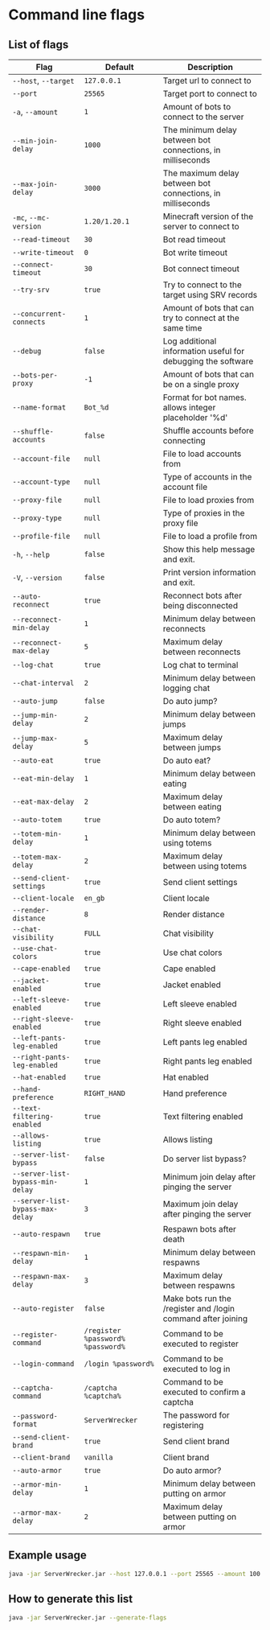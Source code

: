 # Command line flags

## List of flags

| Flag                             | Default                           | Description                                                  |
|----------------------------------|-----------------------------------|--------------------------------------------------------------|
| `--host`, `--target`             | `127.0.0.1`                       | Target url to connect to                                     |
| `--port`                         | `25565`                           | Target port to connect to                                    |
| `-a`, `--amount`                 | `1`                               | Amount of bots to connect to the server                      |
| `--min-join-delay`               | `1000`                            | The minimum delay between bot connections, in milliseconds   |
| `--max-join-delay`               | `3000`                            | The maximum delay between bot connections, in milliseconds   |
| `-mc`, `--mc-version`            | `1.20/1.20.1`                     | Minecraft version of the server to connect to                |
| `--read-timeout`                 | `30`                              | Bot read timeout                                             |
| `--write-timeout`                | `0`                               | Bot write timeout                                            |
| `--connect-timeout`              | `30`                              | Bot connect timeout                                          |
| `--try-srv`                      | `true`                            | Try to connect to the target using SRV records               |
| `--concurrent-connects`          | `1`                               | Amount of bots that can try to connect at the same time      |
| `--debug`                        | `false`                           | Log additional information useful for debugging the software |
| `--bots-per-proxy`               | `-1`                              | Amount of bots that can be on a single proxy                 |
| `--name-format`                  | `Bot_%d`                          | Format for bot names. allows integer placeholder '%d'        |
| `--shuffle-accounts`             | `false`                           | Shuffle accounts before connecting                           |
| `--account-file`                 | `null`                            | File to load accounts from                                   |
| `--account-type`                 | `null`                            | Type of accounts in the account file                         |
| `--proxy-file`                   | `null`                            | File to load proxies from                                    |
| `--proxy-type`                   | `null`                            | Type of proxies in the proxy file                            |
| `--profile-file`                 | `null`                            | File to load a profile from                                  |
| `-h`, `--help`                   | `false`                           | Show this help message and exit.                             |
| `-V`, `--version`                | `false`                           | Print version information and exit.                          |
| `--auto-reconnect`               | `true`                            | Reconnect bots after being disconnected                      |
| `--reconnect-min-delay`          | `1`                               | Minimum delay between reconnects                             |
| `--reconnect-max-delay`          | `5`                               | Maximum delay between reconnects                             |
| `--log-chat`                     | `true`                            | Log chat to terminal                                         |
| `--chat-interval`                | `2`                               | Minimum delay between logging chat                           |
| `--auto-jump`                    | `false`                           | Do auto jump?                                                |
| `--jump-min-delay`               | `2`                               | Minimum delay between jumps                                  |
| `--jump-max-delay`               | `5`                               | Maximum delay between jumps                                  |
| `--auto-eat`                     | `true`                            | Do auto eat?                                                 |
| `--eat-min-delay`                | `1`                               | Minimum delay between eating                                 |
| `--eat-max-delay`                | `2`                               | Maximum delay between eating                                 |
| `--auto-totem`                   | `true`                            | Do auto totem?                                               |
| `--totem-min-delay`              | `1`                               | Minimum delay between using totems                           |
| `--totem-max-delay`              | `2`                               | Maximum delay between using totems                           |
| `--send-client-settings`         | `true`                            | Send client settings                                         |
| `--client-locale`                | `en_gb`                           | Client locale                                                |
| `--render-distance`              | `8`                               | Render distance                                              |
| `--chat-visibility`              | `FULL`                            | Chat visibility                                              |
| `--use-chat-colors`              | `true`                            | Use chat colors                                              |
| `--cape-enabled`                 | `true`                            | Cape enabled                                                 |
| `--jacket-enabled`               | `true`                            | Jacket enabled                                               |
| `--left-sleeve-enabled`          | `true`                            | Left sleeve enabled                                          |
| `--right-sleeve-enabled`         | `true`                            | Right sleeve enabled                                         |
| `--left-pants-leg-enabled`       | `true`                            | Left pants leg enabled                                       |
| `--right-pants-leg-enabled`      | `true`                            | Right pants leg enabled                                      |
| `--hat-enabled`                  | `true`                            | Hat enabled                                                  |
| `--hand-preference`              | `RIGHT_HAND`                      | Hand preference                                              |
| `--text-filtering-enabled`       | `true`                            | Text filtering enabled                                       |
| `--allows-listing`               | `true`                            | Allows listing                                               |
| `--server-list-bypass`           | `false`                           | Do server list bypass?                                       |
| `--server-list-bypass-min-delay` | `1`                               | Minimum join delay after pinging the server                  |
| `--server-list-bypass-max-delay` | `3`                               | Maximum join delay after pinging the server                  |
| `--auto-respawn`                 | `true`                            | Respawn bots after death                                     |
| `--respawn-min-delay`            | `1`                               | Minimum delay between respawns                               |
| `--respawn-max-delay`            | `3`                               | Maximum delay between respawns                               |
| `--auto-register`                | `false`                           | Make bots run the /register and /login command after joining |
| `--register-command`             | `/register %password% %password%` | Command to be executed to register                           |
| `--login-command`                | `/login %password%`               | Command to be executed to log in                             |
| `--captcha-command`              | `/captcha %captcha%`              | Command to be executed to confirm a captcha                  |
| `--password-format`              | `ServerWrecker`                   | The password for registering                                 |
| `--send-client-brand`            | `true`                            | Send client brand                                            |
| `--client-brand`                 | `vanilla`                         | Client brand                                                 |
| `--auto-armor`                   | `true`                            | Do auto armor?                                               |
| `--armor-min-delay`              | `1`                               | Minimum delay between putting on armor                       |
| `--armor-max-delay`              | `2`                               | Maximum delay between putting on armor                       |

## Example usage

```bash
java -jar ServerWrecker.jar --host 127.0.0.1 --port 25565 --amount 100 --mc-version 1.20 --min-join-delay 1000 --max-join-delay 3000
```

## How to generate this list

```bash
java -jar ServerWrecker.jar --generate-flags
```
